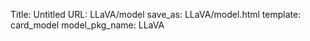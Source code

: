 Title: Untitled
URL: LLaVA/model
save_as: LLaVA/model.html
template: card_model
model_pkg_name: LLaVA

